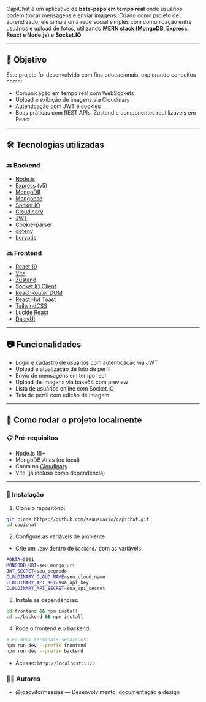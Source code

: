 CapiChat é um aplicativo de **bate-papo em tempo real** onde usuários podem trocar mensagens e enviar imagens. Criado como projeto de aprendizado, ele simula uma rede social simples com comunicação entre usuários e upload de fotos, utilizando **MERN stack (MongoDB, Express, React e Node.js)** e **Socket.IO**.

---

## 🚀 Objetivo

Este projeto foi desenvolvido com fins educacionais, explorando conceitos como:
- Comunicação em tempo real com WebSockets
- Upload e exibição de imagens via Cloudinary
- Autenticação com JWT e cookies
- Boas práticas com REST APIs, Zustand e componentes reutilizáveis em React

---

## 🛠️ Tecnologias utilizadas

### 🔙 Backend
- [Node.js](https://nodejs.org/)
- [Express](https://expressjs.com/) (v5)
- [MongoDB](https://www.mongodb.com/)
- [Mongoose](https://mongoosejs.com/)
- [Socket.IO](https://socket.io/)
- [Cloudinary](https://cloudinary.com/)
- [JWT](https://jwt.io/)
- [Cookie-parser](https://www.npmjs.com/package/cookie-parser)
- [dotenv](https://www.npmjs.com/package/dotenv)
- [bcryptjs](https://www.npmjs.com/package/bcryptjs)

### 🔜 Frontend
- [React 19](https://react.dev/)
- [Vite](https://vitejs.dev/)
- [Zustand](https://zustand-demo.pmnd.rs/)
- [Socket.IO Client](https://socket.io/docs/v4/client-api/)
- [React Router DOM](https://reactrouter.com/)
- [React Hot Toast](https://react-hot-toast.com/)
- [TailwindCSS](https://tailwindcss.com/)
- [Lucide React](https://lucide.dev/)
- [DaisyUI](https://daisyui.com/)

---

## 📷 Funcionalidades

- Login e cadastro de usuários com autenticação via JWT
- Upload e atualização de foto de perfil
- Envio de mensagens em tempo real
- Upload de imagens via base64 com preview
- Lista de usuários online com Socket.IO
- Tela de perfil com edição de imagem

---

## 🧩 Como rodar o projeto localmente

### 📋 Pré-requisitos
- Node.js 18+
- MongoDB Atlas (ou local)
- Conta no [Cloudinary](https://cloudinary.com/)
- Vite (já incluso como dependência)

---

### 🔧 Instalação

1. Clone o repositório:

```bash
git clone https://github.com/seuusuario/capichat.git
cd capichat 
``` 

2. Configure as variáveis de ambiente:
- Crie um ```.env``` dentro de ```backend/``` com as variáveis:

```bash
PORTA=5001
MONGODB_URI=seu_mongo_uri
JWT_SECRET=seu_segredo
CLOUDINARY_CLOUD_NAME=seu_cloud_name
CLOUDINARY_API_KEY=sua_api_key
CLOUDINARY_API_SECRET=sua_api_secret
```
3. Instale as dependências:
```bash
cd frontend && npm install
cd ../backend && npm install
```
4. Rode o frontend e o backend:
```bash
# Em dois terminais separados:
npm run dev --prefix frontend
npm run dev --prefix backend
```
- Acesse: ```http://localhost:5173```

### 👨‍💻 Autores
- @joaovitormessias — Desenvolvimento, documentação e design
